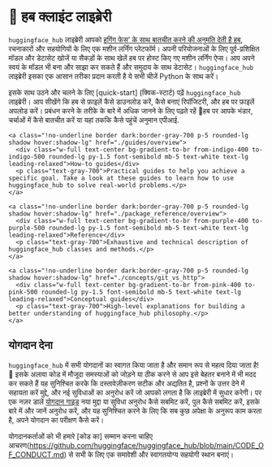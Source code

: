 <!--⚠️ Note that this file is in Markdown but contain specific syntax for our doc-builder (similar to MDX) that may not be
rendered properly in your Markdown viewer.
-->

# 🤗 हब क्लाइंट लाइब्रेरी

`huggingface_hub` लाइब्रेरी आपको [हगिंग फेस' के साथ बातचीत करने की अनुमति देती है
हब](https://hf.co), रचनाकारों और सहयोगियों के लिए एक मशीन लर्निंग प्लेटफॉर्म।
अपनी परियोजनाओं के लिए पूर्व-प्रशिक्षित मॉडल और डेटासेट खोजें या सैकड़ों के साथ खेलें
हब पर होस्ट किए गए मशीन लर्निंग ऐप्स। आप अपने स्वयं के मॉडल भी बना और साझा कर सकते हैं
और समुदाय के साथ डेटासेट। `huggingface_hub` लाइब्रेरी इसका एक आसान तरीका प्रदान करती है
ये सभी चीजें Python के साथ करें।

इसके साथ उठने और चलने के लिए [quick-start] (क्विक-स्टार्ट) पढ़ें
`huggingface_hub` लाइब्रेरी। आप सीखेंगे कि हब से फ़ाइलें कैसे डाउनलोड करें, कैसे बनाएं
रिपॉजिटरी, और हब पर फ़ाइलें अपलोड करें। प्रबंधन करने के तरीके के बारे में अधिक जानने के लिए पढ़ते रहें
🤗हब पर आपके भंडार, चर्चाओं में कैसे बातचीत करें या यहां तक ​​​​कि कैसे पहुंचें
अनुमान एपीआई.

<div class="mt-10">
  <div class="w-full flex flex-col space-y-4 md:space-y-0 md:grid md:grid-cols-2 md:gap-y-4 md:gap-x-5">

    <a class="!no-underline border dark:border-gray-700 p-5 rounded-lg shadow hover:shadow-lg" href="./guides/overview">
      <div class="w-full text-center bg-gradient-to-br from-indigo-400 to-indigo-500 rounded-lg py-1.5 font-semibold mb-5 text-white text-lg leading-relaxed">How-to guides</div>
      <p class="text-gray-700">Practical guides to help you achieve a specific goal. Take a look at these guides to learn how to use huggingface_hub to solve real-world problems.</p>
    </a>

    <a class="!no-underline border dark:border-gray-700 p-5 rounded-lg shadow hover:shadow-lg" href="./package_reference/overview">
      <div class="w-full text-center bg-gradient-to-br from-purple-400 to-purple-500 rounded-lg py-1.5 font-semibold mb-5 text-white text-lg leading-relaxed">Reference</div>
      <p class="text-gray-700">Exhaustive and technical description of huggingface_hub classes and methods.</p>
    </a>

    <a class="!no-underline border dark:border-gray-700 p-5 rounded-lg shadow hover:shadow-lg" href="./concepts/git_vs_http">
      <div class="w-full text-center bg-gradient-to-br from-pink-400 to-pink-500 rounded-lg py-1.5 font-semibold mb-5 text-white text-lg leading-relaxed">Conceptual guides</div>
      <p class="text-gray-700">High-level explanations for building a better understanding of huggingface_hub philosophy.</p>
    </a>

  </div>
</div>

<!-- 
<a class="!no-underline border dark:border-gray-700 p-5 rounded-lg shadow hover:shadow-lg" href="./tutorials/overview"
  ><div class="w-full text-center bg-gradient-to-br from-blue-400 to-blue-500 rounded-lg py-1.5 font-semibold mb-5 text-white text-lg leading-relaxed">Tutorials</div>
  <p class="text-gray-700">Learn the basics and become familiar with using huggingface_hub to programmatically interact with the 🤗 Hub!</p>
</a> -->

## योगदान देना

`huggingface_hub` में सभी योगदानों का स्वागत किया जाता है और समान रूप से महत्व दिया जाता है! 🤗 इसके अलावा
कोड में मौजूदा समस्याओं को जोड़ने या ठीक करने से आप इसे बेहतर बनाने में भी मदद कर सकते हैं
यह सुनिश्चित करके कि दस्तावेज़ीकरण सटीक और अद्यतित है, प्रश्नों के उत्तर देने में सहायता करें
मुद्दे, और नई सुविधाओं का अनुरोध करें जो आपको लगता है कि लाइब्रेरी में सुधार करेगी। पर एक नज़र डालें
[योगदान
गाइड](https://github.com/huggingface/huggingface_hub/blob/main/CONTRIBUTING.md)
नया मुद्दा या सुविधा अनुरोध कैसे सबमिट करें, पुल कैसे सबमिट करें, इसके बारे में और जानें
अनुरोध करें, और यह सुनिश्चित करने के लिए कि सब कुछ अपेक्षा के अनुरूप काम करता है, अपने योगदान का परीक्षण कैसे करें।

योगदानकर्ताओं को भी हमारे [कोड का] सम्मान करना चाहिए
आचरण(https://github.com/huggingface/huggingface_hub/blob/main/CODE_OF_CONDUCT.md) से
सभी के लिए एक समावेशी और स्वागतयोग्य सहयोगी स्थान बनाएं।
